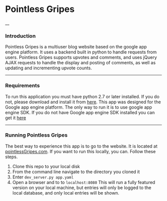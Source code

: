 # Pointless Gripes
__
### Introduction
Pointless Gripes is a multiuser blog website based on the google app engine platform. It uses a backend built in python to handle requests from users. Pointless Gripes supports upvotes and comments, and uses jQuery AJAX requests to handle the display and posting of comments, as well as updating and incrementing upvote counts.
___
### Requirements
To run this application you must have python 2.7 or later installed. If you do not, please download and install it from [here](https://www.python.org/downloads/). This app was designed for the Google app engine platform. The only way to run it is to use google app engine SDK. If you do not have Google app engine SDK installed you can get it [here](https://cloud.google.com/appengine/downloads)
___
### Running Pointless Gripes
The best way to experience this app is to go to the website. It is located at [pointlessGripes.com](http://www.pointlessgripes.com). If you want to run this locally, you can. Follow these steps.
1. Clone this repo to your local disk
2. From the command line navigate to the directory you cloned it
3. Enter `dev_server.py app.yaml`
4. Open a browser and to to `localhost:8080`
This will run a fully featured version on your local machine, but entries will only be logged to the local database, and only local entries will be shown.
